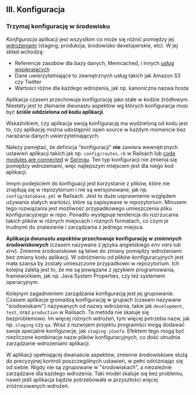 ## III. Konfiguracja
### Trzymaj konfigurację w środowisku

*Konfiguracja* aplikacji jest wszystkim co może się różnić pomiędzy jej [wdrożeniami](./codebase) (staging, produkcja, środowisko developerskie, etc).  W jej skład wchodzą:

* Referencje zasobów dla bazy danych, Memcached, i innych [usług wspierających](./backing-services)
* Dane uwierzytelniające to zewnętrznych usług takich jak Amazon S3 czy Twitter
* Wartości różne dla każdego wdrożenia, jak np. kanoniczna nazwa hosta

Aplikacja czasem przechowuje konfigurację jako stałe w kodzie źródłowym. Niestety jest to złamanie dwunastu aspektów wg których konfiguracja musi być **ściśle oddzielona od kodu aplikacji**.

Wskaźnikiem, czy aplikacja swoją konfigurację ma wydzieloną od kodu jest to, czy aplikację można udostępnić open source w każdym momencie bez narażania danych uwierzytelniających.

Należy pamiętać, że definicja "konfiguracji" **nie** zawiera wewnętrznych ustawień aplikacji takich jak np. `config/routes.rb` w Railsach lub [code modules are connected](http://docs.spring.io/spring/docs/current/spring-framework-reference/html/beans.html) w [Springu](http://spring.io/).  Ten typ konfiguracji nie zmienia się pomiędzy wdrożeniami, więc najlepszym  miejscem jest dla niego kod aplikacji.

Innym podejściem do konfiguacji jest korzystanie z plików, które nie znajdują się w repozytorium i nie są wersjonowane, jak np. `config/database.yml` w Railsach. Jest to duże usprawnienie względem używania stałych wartości, które są zapisywane w repozytorium. Minusem tego rozwiązania jest możliwość przypadkowego umieszczenia pliku konfiguracyjnego w repo. Ponadto występuje tendencja do rozrzucania takich plików w różnych miejscach i różnych formatach, co czyni je trudnymi do znalezienie i zarządzania z jednego miejsca.

**Aplikacja dwunastu aspektów przechowuje konfigurację w *zmiennych środowiskowych*** (czasem nazywane z języka angielskiego *env vars* lub *env*). Zmienne środowiskowe są łatwe do zmiany pomiędzy wdrożeniami bez zmiany kodu aplikacji. W odróżnieniu od plików konfiguracyjnych jest mała szansa by zostały umieszczone przypadkowo w repozytorium. Ich kolejną zaletą jest to, że nie są powiązane z językiem programowania, frameworkiem, jak np. Java System Properties, czy też systemem operacyjnym.

Kolejnym zagadnieniem zarządzania konfiguracją jest jej grupowanie. Czasem aplikacje gromadzą konfigurację w grupach (czasem nazywane "środowiskami") nazywanych od nazwy wdrożenia, takie jak `development`, `test`, oraz `production` w Railsach. Ta metoda nie skaluje się bezproblemowo. Im więcej różnych wdrożeń, tym więcej potrzeba nazw, jak np. `staging` czy `qa`. Wraz z rozwojem projektu programiści mogą dodawać swoje specjalne konfiguracje, jak `staging-józefa`. Efektem tego mogą być niezliczone kombinacje nazw plików konfiguracyjnych, co dość utrudnia zarządzanie wdrożeniami aplikacji.

W aplikacji spełniającej dwanaście aspektów, zmienne środowiskowe służą do precyzyjnej kontroli poszczególnych ustawień, w pełni odróżniając się od siebie. Nigdy nie są zgrupowane w "środowiskach", a niezależnie zarządzane dla każdego wdrożenia. Taki model skaluje się bez problemu, nawet jeśli aplikacja będzie potrzebowała w przyszłości więcej zróżnicowanych wdrożeń.
